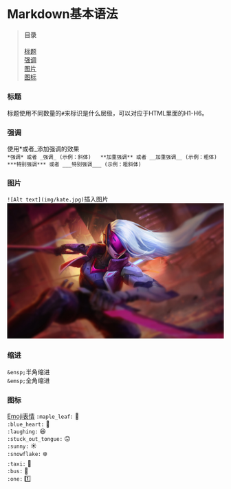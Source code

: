 # Markdown基本语法  

  > #### 目录  
  > [标题](#title)  
  > [强调](#strong)  
  > [图片](#img)  
  > [图标](#icon)  

### 标题  <b id="title"></b>  
标题使用不同数量的`#`来标识是什么层级，可以对应于HTML里面的H1-H6。  

### 强调  <b id="strong"></b>  
使用*或者_添加强调的效果  
`
*强调* 或者 _强调_ (示例：斜体)  
**加重强调** 或者 __加重强调__ (示例：粗体)  
***特别强调*** 或者 ___特别强调___ (示例：粗斜体)  
`

### 图片   <b id="img"></b>  
`![Alt text](img/kate.jpg)`插入图片  
![kate](img/kate.jpg)  

### 缩进  
`&ensp;`半角缩进   
`&emsp;`全角缩进 

### 图标 <b id="icon"></b>  
 [Emoji表情](https://github.com/guodongxiaren/README/blob/master/emoji.md?tdsourcetag=s_pctim_aiomsg)
`:maple_leaf:` :maple_leaf:    
`:blue_heart:` :blue_heart:  
`:laughing:` :laughing:  
`:stuck_out_tongue:` :stuck_out_tongue:  
`:sunny:` :sunny:  
`:snowflake:` :snowflake:  
`:taxi:` :taxi:  
`:bus:` :bus:  
`:one:` :one:
